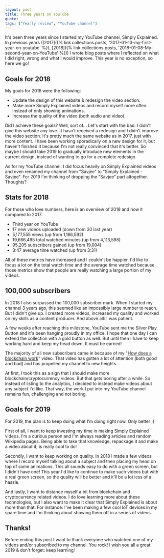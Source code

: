 ```yaml
---
layout: post
title: Three years on YouTube
quote:
tags: ["Yearly review", "YouTube channel"]
---
```


It's been three years since I started my YouTube channel, Simply Explained. In previous years ([2017]({% link collections.posts, '2017-01-13-my-first-year-on-youtube' %}), [2018]({% link collections.posts, '2018-01-08-My-second-year-on-YouTube' %})) I wrote blog posts where I reflected on what I did right, wrong and what I would improve. This year is no exception, so here we go!

<!--more-->

## Goals for 2018
My goals for 2018 were the following:

* Update the design of this website & redesign the video section.
* Make more Simply Explained videos and record myself more often instead of only showing animations.
* Increase the quality of the video (both audio and video).

Did I achieve these goals? Well, sort of... Let's start with the bad: I didn't give this website any love. It hasn't received a redesign and I didn't improve the video section. It's pretty much the same website as in 2017, just with more content. I have been working sporadically on a new design for it, but haven't finished it because I'm not really convinced that it's better. So maybe I should take 2019 to gradually introduce new elements in the current design, instead of wanting to go for a complete redesign.

As for my YouTube channel: I did focus heavily on Simply Explained videos and even renamed my channel from "Savjee" to "Simply Explained - Savjee". For 2019 I'm thinking of dropping the "Savjee" part altogether. Thoughts?

## Stats for 2018
For those who love numbers, here is an overview of 2018 and how it compared to 2017:

* Third year on YouTube
* 17 new videos uploaded (down from 30 last year)
* 5,177,555 views (up from 1,166,592)
* 19,666,495 total watched minutes (up from 4,113,598)
* 95,205 subscribers gained (up from 19,004)
* 3:47 average time watched (up from 3:31)

All of these metrics have increased and I couldn't be happier. I'd like to focus a lot on the total watch time and the average time watched because those metrics show that people are really watching a large portion of my videos.

## 100,000 subscribers
In 2018 I also surpassed the 100,000 subscriber mark. When I started my channel 3 years ago, this seemed like an impossibly large number to reach. But I didn't give up. I created more videos, increased my quality and worked on my skills as a content producer. And above all: I was patient.

A few weeks after reaching this milestone, YouTube sent me the Silver Play Button and it's been hanging proudly in my office. I hope that one day I can extend the collection with a gold button as well. But until then I have to keep working hard and keep my head down. It must be earned!

The majority of all new subscribers came in because of my "[How does a blockchain work](https://www.youtube.com/watch?v=SSo_EIwHSd4)" video. That video has gotten a lot of attention (both good and bad) and has propelled my channel to new heights. 

At first, I took this as a sign that I should make more blockchain/cryptocurrency videos. But that gets boring after a while. So instead of listing to the analytics, I decided to instead make videos about any subject I'd like. That way, the work I put into my YouTube channel remains fun, challenging and not boring.

## Goals for 2019
For 2019, the plan is to keep doing what I'm doing right now. Only better ;)

First of all, I want to keep investing my time in making Simply Explained videos. I'm a curious person and I'm always reading articles and random Wikipedia pages. Being able to take that knowledge, repackage it and make a video about it, is really cool to do!

Secondly, I want to keep working on quality. In 2018 I made a few videos where I record myself talking about a subject and then placing my head on top of some animations. This all sounds easy to do with a green screen, but I didn't have one! This year I'd like to continue to make such videos but with a real green screen, so the quality will be better and it'll be a lot less of a hassle.

And lastly, I want to distance myself a bit from blockchain and cryptocurrency related videos. I do love learning more about these technologies, but I also want to make it clear that Simply Explained is about more than that. For instance: I've been making a few cool IoT devices in my spare time and I'm thinking about showing them off in a series of videos.

## Thanks!
Before ending this post I want to thank everyone who watched one of my videos and/or subscribed to my channel. You rock! I wish you all a great 2019 & don't forget: keep learning!